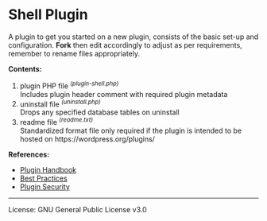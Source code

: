 # Shell Plugin
<p>A plugin to get you started on a new plugin, consists of the basic set-up and configuration. <strong>Fork</strong> then edit accordingly to adjust as per requirements, remember to rename files appropriately.</p>

<p><strong>Contents:</strong></p>

<ol>
    <li>plugin PHP file <sup><em>(plugin-shell.php)</em></sup><br>Includes plugin header comment with required plugin metadata</li>
    <li>uninstall file <sup><em>(uninstall.php)</em></sup><br>Drops any specified database tables on uninstall</li>
    <li>readme file <sup><em>(readme.txt)</em></sup><br>Standardized format file only required if the plugin is intended to be hosted on https://wordpress.org/plugins/</li>
</ol>

<p><strong>References:</strong></p>

<ul>
    <li><a href="https://developer.wordpress.org/plugins/">Plugin Handbook</a></li>
    <li><a href="https://developer.wordpress.org/plugins/the-basics/best-practices/">Best Practices</a></li>
    <li><a href="https://developer.wordpress.org/plugins/security/">Plugin Security</a></li>
</ul>
<hr>
License: GNU General Public License v3.0
